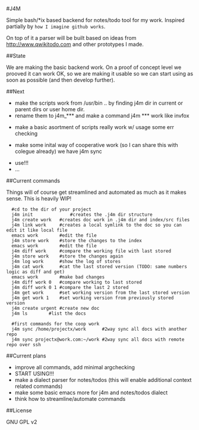 #J4M

Simple bash/*ix based backend for notes/todo tool for my work. Inspired partially by `how I imagine github works`. 

On top of it a parser will be built based on ideas from http://www.qwikitodo.com and other prototypes I made.


##State

We are making the basic backend work. On a proof of concept level we prooved it can work OK, so we are making it 
usable so we can start using as soon as possible (and then develop further). 


##Next

+ make the scripts work from /usr/bin .. by finding j4m dir in current or parent dirs or user home dir.
+ rename them to j4m_*** and make a command j4m *** work like invfox
- make a basic asortment of scripts really work w/ usage some err checking
+ make some inital way of cooperative work (so I can share this with colegue already) we have j4m sync
- use!!!
- ...


##Current commands

Things will of course get streamlined and automated as much as it makes sense. This is heavily WIP!

	  #cd to the dir of your project
	  j4m init   	    	#creates the .j4m dir structure
	  j4m create work	#creates doc work in .j4m dir and index/src files
	  j4m link work 	#creates a local symlink to the doc so you can edit it like local file
	  emacs work		#edit the file
	  j4m store work	#store the changes to the index
	  emacs work		#edit the file
	  j4m diff work		#compare the working file with last stored
	  j4m store work	#store the changes again
	  j4m log work		#show the log of stores
	  j4m cat work		#cat the last stored version (TODO: same numbers logic as diff and get)
	  emacs work		#make bad changes
	  j4m diff work 0	#compare working to last stored
	  j4m diff work 0 1	#compare the last 2 stored
	  j4m get work	  	#set working version from the last stored version
	  j4m get work 1	#set working version from previously stored version
	  j4m create urgent	#create new doc
	  j4m ls		#list the docs
	  
	  #first commands for the coop work
	  j4m sync /home/projectx/work	  	#2way sync all docs with another repo
	  j4m sync projectx@work.com:~/work	#2way sync all docs with remote repo over ssh

##Current plans

- improve all commands, add minimal argchecking
- START USING!!!
- make a dialect parser for notes/todos (this will enable additional context related commands)
- make some basic emacs more for j4m and notes/todos dialect
- think how to streamline/automate commands

##License

GNU GPL v2
